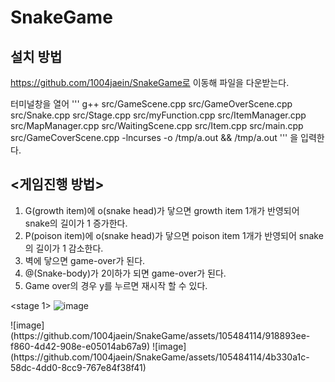 # SnakeGame
## 설치 방법
https://github.com/1004jaein/SnakeGame로 이동해 파일을 다운받는다.

터미널창을 열어 
'''
g++ src/GameScene.cpp src/GameOverScene.cpp src/Snake.cpp src/Stage.cpp src/myFunction.cpp src/ItemManager.cpp src/MapManager.cpp src/WaitingScene.cpp src/Item.cpp src/main.cpp src/GameCoverScene.cpp -lncurses -o /tmp/a.out && /tmp/a.out
'''
을 입력한다.

## <게임진행 방법>
1)	G(growth item)에 o(snake head)가 닿으면 growth item 1개가 반영되어 snake의 길이가 1 증가한다.
2)	P(poison item)에 o(snake head)가 닿으면 poison item 1개가 반영되어 snake의 길이가 1 감소한다.
3)	벽에 닿으면 game-over가 된다.
4)	@(Snake-body)가 2이하가 되면 game-over가 된다.
5)	Game over의 경우 y를 누르면 재시작 할 수 있다.

<stage 1>
![image](https://github.com/1004jaein/SnakeGame/assets/105484114/3c307c8a-30f1-4341-b9b8-0ec9e79ae5ad)

<stage2>
 ![image](https://github.com/1004jaein/SnakeGame/assets/105484114/918893ee-f860-4d42-908e-e05014ab67a9)

 <stage3>
![image](https://github.com/1004jaein/SnakeGame/assets/105484114/4b330a1c-58dc-4dd0-8cc9-767e84f38f41)

